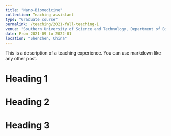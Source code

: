 ```yaml
---
title: "Nano-Biomedicine"
collection: Teaching assistant
type: "Graduate course"
permalink: /teaching/2021-fall-teaching-1
venue: "Southern University of Science and Technology, Department of Biomedical and Engineering"
date: From 2021-09 to 2022-01
location: "Shenzhen, China"
---
```


This is a description of a teaching experience. You can use markdown like any other post.

Heading 1
======

Heading 2
======

Heading 3
======

